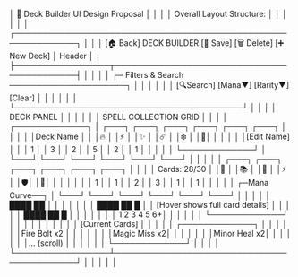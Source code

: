 │                                          🎨 Deck Builder UI Design Proposal                                          │
│                                                                                                                      │
│                                              Overall Layout Structure:                                               │
│                                                                                                                      │
│                                                                                                                      │
│  ┌─────────────────────────────────────────────────────────────┐                                                     │
│  │ [🏠 Back] DECK BUILDER [💾 Save] [🗑️ Delete] [➕ New Deck] │ Header                                                │
│  ├─────────────────┬───────────────────────────────────────────┤                                                     │
│  │                 │ ┌─ Filters & Search ─────────────────────┐ │                                                    │
│  │                 │ │ [🔍Search] [Mana▼] [Rarity▼] [Clear] │ │                                                      │
│  │                 │ └─────────────────────────────────────────┘ │                                                   │
│  │   DECK PANEL    │                                           │                                                     │
│  │                 │        SPELL COLLECTION GRID              │                                                     │
│  │ ┌─────────────┐ │  ┌───┐ ┌───┐ ┌───┐ ┌───┐ ┌───┐ ┌───┐    │                                                       │
│  │ │Deck Name    │ │  │🔥 │ │⚡ │ │✨ │ │☄️ │ │❄️ │ │🌟│    │                                                          │
│  │ │[Edit Name]  │ │  │ 1 │ │ 3 │ │ 2 │ │ 5 │ │ 2 │ │ 1 │    │                                                       │
│  │ └─────────────┘ │  └───┘ └───┘ └───┘ └───┘ └───┘ └───┘    │                                                       │
│  │                 │  ┌───┐ ┌───┐ ┌───┐ ┌───┐ ┌───┐ ┌───┐    │                                                       │
│  │ Cards: 28/30    │  │💚 │ │📚 │ │🔮 │ │⚡ │ │🛡️│ │🔄│    │                                                          │
│  │                 │  │ 1 │ │ 1 │ │ 2 │ │ 3 │ │ 1 │ │ 1 │    │                                                       │
│  │ ┌─Mana Curve──┐ │  └───┘ └───┘ └───┘ └───┘ └───┘ └───┘    │                                                       │
│  │ │ ████  ██    │ │                                           │                                                     │
│  │ │ ████  ██ █  │ │  [Hover shows full card details]          │                                                     │
│  │ │ ████  ██ █  │ │                                           │                                                     │
│  │ │ 1 2 3 4 5 6+│ │                                           │                                                     │
│  │ └─────────────┘ │                                           │                                                     │
│  │                 │                                           │                                                     │
│  │ [Current Cards] │                                           │                                                     │
│  │ ┌─────────────┐ │                                           │                                                     │
│  │ │Fire Bolt x2 │ │                                           │                                                     │
│  │ │Magic Miss x2│ │                                           │                                                     │
│  │ │Minor Heal x2│ │                                           │                                                     │
│  │ │... (scroll) │ │                                           │                                                     │
│  │ └─────────────┘ │                                           │                                                     │
│  └─────────────────┴───────────────────────────────────────────┘                                                     │
│                                                                                                                      │
│                                                                                                                      │